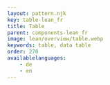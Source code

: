 ```yaml
---
layout: pattern.njk
key: table-lean_fr
title: Table
parent: components-lean_fr
image: lean/overview/table.webp
keywords: table, data table
order: 270
availablelanguages: 
    - de
    - en
---
```


